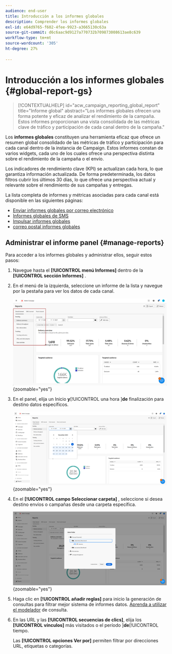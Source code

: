 ```yaml
---
audience: end-user
title: Introducción a los informes globales
description: Comprender los informes globales
exl-id: e64d9765-f602-4fee-9923-a3665130c63a
source-git-commit: d6c6aac9d9127a770732b709873008613ae8c639
workflow-type: tm+mt
source-wordcount: '305'
ht-degree: 27%

---
```


# Introducción a los informes globales {#global-report-gs}

>[!CONTEXTUALHELP]
>id="acw_campaign_reporting_global_report"
>title="Informe global"
>abstract="Los informes globales ofrecen una forma potente y eficaz de analizar el rendimiento de la campaña. Estos informes proporcionan una vista consolidada de las métricas clave de tráfico y participación de cada canal dentro de la campaña."

Los **informes globales** constituyen una herramienta eficaz que ofrece un resumen global consolidado de las métricas de tráfico y participación para cada canal dentro de la instancia de Campaign. Estos informes constan de varios widgets, cada uno de los cuales ofrece una perspectiva distinta sobre el rendimiento de la campaña o el envío.

Los indicadores de rendimiento clave (KPI) se actualizan cada hora, lo que garantiza información actualizada. De forma predeterminada, los datos filtros cubrir los últimos 30 días, lo que ofrece una perspectiva actual y relevante sobre el rendimiento de sus campañas y entregas.

La lista completa de informes y métricas asociadas para cada canal está disponible en las siguientes páginas:

* [Enviar informes globales por correo electrónico](global-report-email.md)
* [Informes globales de SMS](global-report-sms.md)
* [Impulsar informes globales](global-report-push.md)
* [correo postal informes globales](global-report-direct.md)

## Administrar el informe panel {#manage-reports}

Para acceder a los informes globales y administrar ellos, seguir estos pasos:

1. Navegue hasta el **[!UICONTROL menú Informes]** dentro de la **[!UICONTROL sección Informes]** .

1. En el menú de la izquierda, seleccione un informe de la lista y navegue por la pestaña para ver los datos de cada canal.

   ![Captura de pantalla que muestra el menú y las pestañas de la izquierda para desplazarse por los datos de cada canal](assets/global_report_manage_3.png){zoomable="yes"}

1. En el panel, elija un Inicio **y**[!UICONTROL  una hora ]**de** finalización para destino datos específicos.

   ![Captura de pantalla que muestra el panel con opciones para seleccionar la hora inicio y la hora de finalización de los datos direccionamiento](assets/global_report_manage_1.png){zoomable="yes"}

1. En el **[!UICONTROL campo Seleccionar carpeta]** , seleccione si desea destino envíos o campañas desde una carpeta específica.

   ![Captura de pantalla que muestra el campo de la carpeta de selección para seleccionar envíos o campañas](assets/global_report_manage_2.png){zoomable="yes"}

1. Haga clic en **[!UICONTROL añadir reglas]** para inicio la generación de consultas para filtrar mejor sistema de informes datos. [Aprenda a utilizar el modelador](../query/query-modeler-overview.md) de consulta.

1. En las URL y las **[!UICONTROL secuencias de clics]**, elija los **[!UICONTROL vínculos]** más visitados o el período ]**de**[!UICONTROL  tiempo.

   Las **[!UICONTROL opciones Ver por]** permiten filtrar por direcciones URL, etiquetas o categorías.
